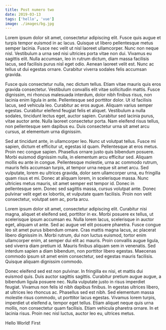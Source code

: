 ```yaml
---
title: Post numero two
date: 2019-03-13
tags: ['hello', 'vue']
image: ./images/bg.jpg
---
```

Lorem ipsum dolor sit amet, consectetur adipiscing elit. Fusce quis augue et turpis tempor euismod in ac lacus. Quisque ut libero pellentesque metus semper lacinia. Fusce nec velit ut nisl laoreet ullamcorper. Nunc non neque nisl. Vestibulum a urna sed nisi ultricies porta vitae non dui. Vivamus eu sagittis elit. Nulla accumsan, leo in rutrum dictum, diam massa facilisis lacus, sed facilisis purus nisl eget odio. Aenean laoreet velit est. Nunc ac tellus ut dui egestas ornare. Curabitur viverra sodales felis accumsan gravida.

Fusce quis consectetur nulla, nec dictum tellus. Etiam vitae mauris quis eros gravida consectetur. Vestibulum convallis elit vitae sollicitudin mattis. Fusce dignissim, mi rhoncus malesuada interdum, dolor nibh finibus risus, non lacinia enim ligula in ante. Pellentesque sed porttitor dolor. Ut id facilisis lacus, sed vehicula leo. Curabitur ac eros augue. Aliquam varius semper egestas. Curabitur eleifend feugiat felis et aliquet. Vestibulum a nulla sodales, tincidunt lectus eget, auctor sapien. Curabitur sed lacinia purus, vitae auctor ante. Nulla laoreet consectetur porta. Nam eleifend risus tellus, non pellentesque sem dapibus eu. Duis consectetur urna sit amet arcu cursus, at elementum urna dignissim.

Sed at tincidunt ante, in ullamcorper leo. Nunc ut volutpat tellus. Fusce mi sapien, dictum et efficitur ut, egestas id quam. Pellentesque at eros metus. Proin nec congue sapien. Phasellus ornare justo quis bibendum posuere. Morbi euismod dignissim nulla, in elementum arcu efficitur sed. Aliquam mollis eu ante in congue. Pellentesque molestie, urna ac commodo rutrum, mauris felis accumsan turpis, at tempor urna neque sit amet arcu. Sed vulputate, lorem eu ultrices gravida, dolor sem ullamcorper urna, eu fringilla quam risus et mi. Donec at aliquam lorem, in scelerisque massa. Nunc ultricies metus mauris, sit amet semper est tempor id. Donec in pellentesque sem. Donec sed sagittis massa, cursus volutpat ante. Donec pulvinar velit eget ex lobortis, et vulputate quam facilisis. Proin non velit consectetur, volutpat sem ac, porta arcu.

Lorem ipsum dolor sit amet, consectetur adipiscing elit. Curabitur nisi magna, aliquet et eleifend sed, porttitor in ex. Morbi posuere ex tellus, ut scelerisque ipsum accumsan eu. Nulla lorem lacus, scelerisque in auctor eget, aliquam ut ante. Sed ac augue vel elit posuere pharetra. Fusce congue leo sit amet purus bibendum ornare. Cras mattis magna lacus, ac placerat libero dignissim in. Morbi rutrum, dui non luctus euismod, tortor enim ullamcorper enim, at semper dui elit ac mauris. Proin convallis augue ligula, sed viverra diam pretium id. Mauris finibus aliquam sem in venenatis. Sed interdum sapien a diam bibendum, non porttitor libero egestas. Maecenas commodo ipsum sit amet enim consectetur, sed egestas mauris facilisis. Quisque aliquam dignissim commodo.

Donec eleifend sed est non pulvinar. In fringilla ex nisi, et mattis dui euismod quis. Duis auctor sagittis sagittis. Curabitur pretium augue augue, a bibendum ligula posuere nec. Nulla vulputate justo in risus imperdiet feugiat. Vivamus non felis id nibh dapibus finibus. In egestas ultrices libero, at ultrices leo rhoncus ac. Phasellus sed est nibh. Sed elementum massa molestie risus commodo, ut porttitor lacus egestas. Vivamus lorem turpis, imperdiet ut eleifend a, tempor eget tellus. Etiam aliquet neque quis urna mollis, non consectetur quam facilisis. Etiam vehicula pharetra ornare. In et lacinia risus. Proin nec nisl luctus, auctor leo eu, ultrices metus.

Hello World!
First